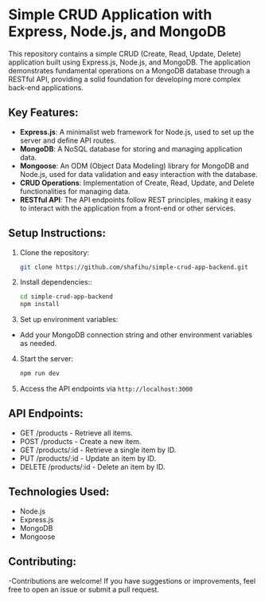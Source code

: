 # Simple CRUD Application with Express, Node.js, and MongoDB

This repository contains a simple CRUD (Create, Read, Update, Delete) application built using Express.js, Node.js, and MongoDB. The application demonstrates fundamental operations on a MongoDB database through a RESTful API, providing a solid foundation for developing more complex back-end applications.

## Key Features:
- **Express.js**: A minimalist web framework for Node.js, used to set up the server and define API routes.
- **MongoDB**: A NoSQL database for storing and managing application data.
- **Mongoose**: An ODM (Object Data Modeling) library for MongoDB and Node.js, used for data validation and easy interaction with the database.
- **CRUD Operations**: Implementation of Create, Read, Update, and Delete functionalities for managing data.
- **RESTful API**: The API endpoints follow REST principles, making it easy to interact with the application from a front-end or other services.

## Setup Instructions:
1. Clone the repository:
   ```bash
   git clone https://github.com/shafihu/simple-crud-app-backend.git
   
2. Install dependencies::
   ```bash
   cd simple-crud-app-backend
   npm install

3. Set up environment variables:
- Add your MongoDB connection string and other environment variables as needed.

4. Start the server:
   ```bash
   npm run dev

5. Access the API endpoints via `http://localhost:3000`

## API Endpoints:
- GET /products - Retrieve all items.
- POST /products - Create a new item.
- GET /products/:id - Retrieve a single item by ID.
- PUT /products/:id - Update an item by ID.
- DELETE /products/:id - Delete an item by ID.

## Technologies Used:
- Node.js
- Express.js
- MongoDB
- Mongoose

## Contributing:
-Contributions are welcome! If you have suggestions or improvements, feel free to open an issue or submit a pull request.
